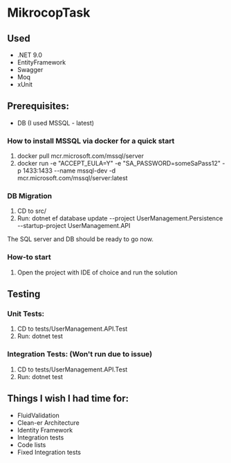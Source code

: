 # MikrocopTask

## Used
- .NET 9.0
- EntityFramework
- Swagger
- Moq
- xUnit

## Prerequisites:
- DB (I used MSSQL - latest)


### How to install MSSQL via docker for a quick start
1. docker pull mcr.microsoft.com/mssql/server
2. docker run -e "ACCEPT_EULA=Y" -e "SA_PASSWORD=someSaPass12" -p 1433:1433 --name mssql-dev -d mcr.microsoft.com/mssql/server:latest

### DB Migration
1. CD to src/
2. Run: dotnet ef database update --project UserManagement.Persistence --startup-project UserManagement.API

The SQL server and DB should be ready to go now.

### How-to start
1. Open the project with IDE of choice and run the solution


## Testing

### Unit Tests:
1. CD to tests/UserManagement.API.Test
2. Run: dotnet test


### Integration Tests: (Won't run due to issue)
1. CD to tests/UserManagement.API.Test
2. Run: dotnet test

## Things I wish I had time for:
 - FluidValidation
 - Clean-er Architecture
 - Identity Framework
 - Integration tests
 - Code lists
 - Fixed Integration tests


